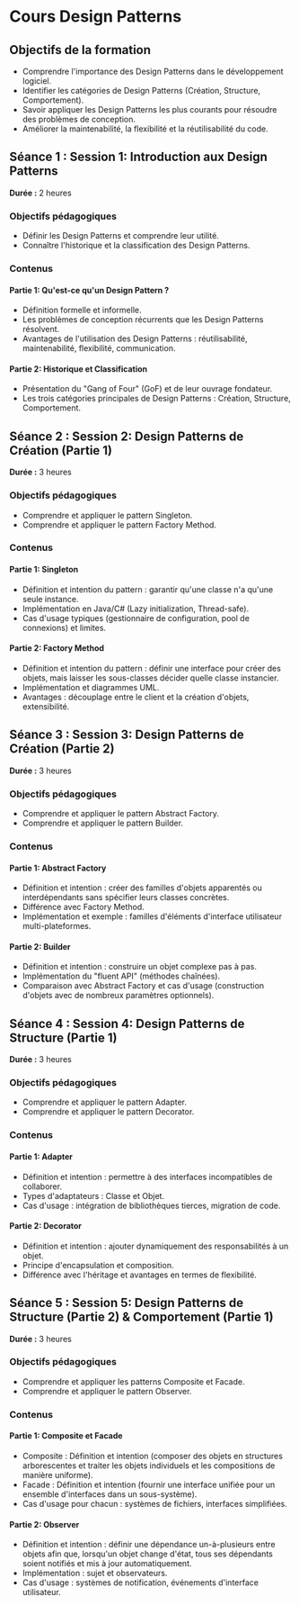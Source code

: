 # Cours Design Patterns

## Objectifs de la formation

- Comprendre l'importance des Design Patterns dans le développement logiciel.
- Identifier les catégories de Design Patterns (Création, Structure, Comportement).
- Savoir appliquer les Design Patterns les plus courants pour résoudre des problèmes de conception.
- Améliorer la maintenabilité, la flexibilité et la réutilisabilité du code.
## Séance 1 : Session 1: Introduction aux Design Patterns

**Durée :** 2 heures

### Objectifs pédagogiques

- Définir les Design Patterns et comprendre leur utilité.
- Connaître l'historique et la classification des Design Patterns.
### Contenus

#### Partie 1: Qu'est-ce qu'un Design Pattern ?

- Définition formelle et informelle.
- Les problèmes de conception récurrents que les Design Patterns résolvent.
- Avantages de l'utilisation des Design Patterns : réutilisabilité, maintenabilité, flexibilité, communication.
#### Partie 2: Historique et Classification

- Présentation du "Gang of Four" (GoF) et de leur ouvrage fondateur.
- Les trois catégories principales de Design Patterns : Création, Structure, Comportement.
## Séance 2 : Session 2: Design Patterns de Création (Partie 1)

**Durée :** 3 heures

### Objectifs pédagogiques

- Comprendre et appliquer le pattern Singleton.
- Comprendre et appliquer le pattern Factory Method.
### Contenus

#### Partie 1: Singleton

- Définition et intention du pattern : garantir qu'une classe n'a qu'une seule instance.
- Implémentation en Java/C# (Lazy initialization, Thread-safe).
- Cas d'usage typiques (gestionnaire de configuration, pool de connexions) et limites.
#### Partie 2: Factory Method

- Définition et intention du pattern : définir une interface pour créer des objets, mais laisser les sous-classes décider quelle classe instancier.
- Implémentation et diagrammes UML.
- Avantages : découplage entre le client et la création d'objets, extensibilité.
## Séance 3 : Session 3: Design Patterns de Création (Partie 2)

**Durée :** 3 heures

### Objectifs pédagogiques

- Comprendre et appliquer le pattern Abstract Factory.
- Comprendre et appliquer le pattern Builder.
### Contenus

#### Partie 1: Abstract Factory

- Définition et intention : créer des familles d'objets apparentés ou interdépendants sans spécifier leurs classes concrètes.
- Différence avec Factory Method.
- Implémentation et exemple : familles d'éléments d'interface utilisateur multi-plateformes.
#### Partie 2: Builder

- Définition et intention : construire un objet complexe pas à pas.
- Implémentation du "fluent API" (méthodes chaînées).
- Comparaison avec Abstract Factory et cas d'usage (construction d'objets avec de nombreux paramètres optionnels).
## Séance 4 : Session 4: Design Patterns de Structure (Partie 1)

**Durée :** 3 heures

### Objectifs pédagogiques

- Comprendre et appliquer le pattern Adapter.
- Comprendre et appliquer le pattern Decorator.
### Contenus

#### Partie 1: Adapter

- Définition et intention : permettre à des interfaces incompatibles de collaborer.
- Types d'adaptateurs : Classe et Objet.
- Cas d'usage : intégration de bibliothèques tierces, migration de code.
#### Partie 2: Decorator

- Définition et intention : ajouter dynamiquement des responsabilités à un objet.
- Principe d'encapsulation et composition.
- Différence avec l'héritage et avantages en termes de flexibilité.
## Séance 5 : Session 5: Design Patterns de Structure (Partie 2) & Comportement (Partie 1)

**Durée :** 3 heures

### Objectifs pédagogiques

- Comprendre et appliquer les patterns Composite et Facade.
- Comprendre et appliquer le pattern Observer.
### Contenus

#### Partie 1: Composite et Facade

- Composite : Définition et intention (composer des objets en structures arborescentes et traiter les objets individuels et les compositions de manière uniforme).
- Facade : Définition et intention (fournir une interface unifiée pour un ensemble d'interfaces dans un sous-système).
- Cas d'usage pour chacun : systèmes de fichiers, interfaces simplifiées.
#### Partie 2: Observer

- Définition et intention : définir une dépendance un-à-plusieurs entre objets afin que, lorsqu'un objet change d'état, tous ses dépendants soient notifiés et mis à jour automatiquement.
- Implémentation : sujet et observateurs.
- Cas d'usage : systèmes de notification, événements d'interface utilisateur.